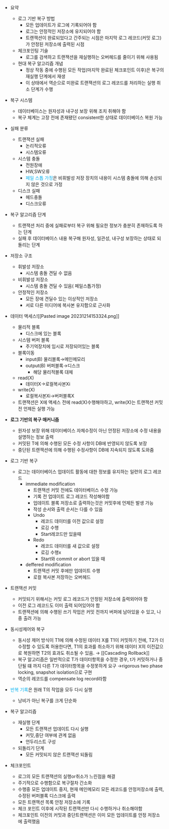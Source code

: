 - 요약
	- 로그 기반 복구 방법
		- 모든 업데이트가 로그에 기록되어야 함
		- 로그는 안정적인 저장소에 유지되어야 함
		- 트랜잭션이 완료되었다고 간주되는 시점은 마지막 로그 레코드(커밋 로그)가 안정된 저장소에 출력된 시점
	- 체크포인팅 기술
		- 로그를 검색하고 트랜잭션을 재실행하는 오버헤드를 줄이기 위해 사용됨
	- 현대 복구 알고리즘 개념
		- 정상 작동 중에 수행된 모든 작업(마지막 완료된 체크포인트 이후)은 복구의 재실행 단계에서 재생
		- 이 상태에서 역순으로 미완료 트랜잭션의 로그 레코드를 처리하는 실행 취소 단계가 수행

- 복구 시스템
	- 데이터베이스는 원자성과 내구성 보장 위해 조치 취해야 함
	- 복구 체계는 고장 전에 존재됐던 consistent한 상태로 데이터베이스 복원 가능
- 실패 분류
	- 트랜잭션 실패
		- 논리적오류
		- 시스템오류
	- 시스템 충돌
		- 전원장애
		- HW,SW오류
		- <font color="#00b0f0">페일 스톱 가정</font>은 비휘발성 저장 장치의 내용이 시스템 충돌에 의해 손상되지 않은 것으로 가정
	- 디스크 실패
		- 헤드충돌
		- 디스크오류
- 복구 알고리즘 단계
	- 트랜잭션 처리 중에 실패로부터 복구 위해 필요한 정보가 충분히 존재하도록 하는 단계
	- 실패 후 데이터베이스 내용 복구해 원자성, 일관성, 내구성 보장하는 상태로 되돌리는 단계
- 저장소 구조
	- 휘발성 저장소
		- 시스템 충돌 견딜 수 없음
	- 비휘발성 저장소
		- 시스템 충돌 견딜 수 있음( 페일스톱가정)
	- 안정적인 저장소
		- 모든 장애 견딜수 있는 이상적인 저장소
		- 서로 다른 미디어에 복사본 유지함으로 근사화
- 데이터 액세스![[Pasted image 20231214153324.png]]
	- 물리적 블록
		- 디스크에 있는 블록
	- 시스템 버퍼 블록
		- 주기억장치에 임시로 저장되어있는 블록
	- 블록이동
		- input(B) 물리블록→메인메모리
		- output(B) 버퍼블록→디스크
			- 해당 물리적블록 대체
	- read(X)
		- 데이터X→로컬복사본Xi
	- write(X)
		- 로컬복사본Xi→버퍼블록X
	- 트랜잭션은 X에 액세스 전에 read(X)수행해야하고, write(X)는 트랜잭션 커밋 전 언제든 실행 가능
- **로그 기반의 복구 매커니즘**
	- 원자성 보장 위해 데이터베이스 자체수정이 아닌 안정된 저장소에 수정 내용을 설명하는 정보 출력
	- 커밋된 T에 의해 수행된 모든 수정 사항이 DB에 반영되지 않도록 보장
	- 중단된 트랜잭션에 의해 수행된 수정사항이 DB에 지속되지 않도록 도와줌
- 로그 기반 복구
	- 로그는 데이터베이스 업데이트 활동에 대한 정보를 유지하는 일련의 로그 레코드
		- immediate modification
			- 트랜잭션 커밋 전에도 데이터베이스 수정 가능
			- 기록 전 업데이트 로그 레코드 작성해야함
			- 업데이트 블록 저장소로 출력하는것은 커밋후에 언제든 발생 가능
			- 작성 순서와 출력 순서는 다를 수 있음
			- Undo
				- 레코드 데이터를 이전 값으로 설정
				- 로깅 수행
				- Start레코드만 있을때
			- Redo
				- 레코드 데이터를 새 값으로 설정
				- 로깅 수행x
				- Start와 commit or abort 있을 때
		- deffered modification 
			- 트랜잭션 커밋 후에만 업데이트 수행
			- 로컬 복사본 저장하는 오버헤드
- 트랜잭션 커밋
	- 커밋되기 위해서는 커밋 로그 레코드가 안정된 저장소에 출력외어야 함
	- 이전 로그 레코드도 이미 출력 되어있어야 함
	- 트랜잭션에 의해 수행된 쓰기 작업은 커밋 전까지 버퍼에 남아있을 수 있고, 나중 출려 가능
- 동시성제어와 복구
	- 동시성 제어 방식이 T1에 의해 수정된 데이터 X를 T1이 커밋하기 전에, T2가 더 수정할 수 있도록 허용한다면, T1의 효과를 취소하기 위해 데이터 X의 이전값으로 복원하면 T2의 효과도 취소될 수 있음. → [[Cascading Rollback]] 
	- 복구 알고리즘은 일반적으로 T가 데이터항목을 수정한 경우, t가 커밋하거나 중단될 떄 까지 다른 T가 데이터항목을 수정못하게 요구
	  →rigorous two phase locking, snapshot isolation으로 구현
	- 역순의 레코드를 compensate log record라함
- <font color="#00b0f0">반복 기록</font>은 원래 T의 작업을 모두 다시 실행
	- 낭비가 아닌 복구를 크게 단순화
- 복구 알고리즘
	- 재실행 단계
		- 모든 트랜잭션 업데이트 다시 실행
		- 커밋,중단 여부에 관계 없음
		- 언두리스트 구성
	- 되돌리기 단계
		- 모든 커밋되지 않은 트랜잭션 되돌림
- 체크포인트 
	- 로그의 모든 트랜잭션의 실행or취소가 느린점을 해결
	- 주기적으로 수행함으로 복구절차 간소화
	- 수행중 모든 업데이트 중지, 현재 메인메모리 모든 레코드를 안정저장소에 출력, 수정된 버퍼블록 디스크에 출력
	- 모든 트랜잭션 목록 안정 저장소에 기록
	- 체크 포인트 이후에 시작된 트랜잭션만 다시 수행하거나 취소해야함
	- 체크포인트 이전의 커밋과 중단트랜잭션은 이미 모든 업데이트를 안정 저장소에 출력했음